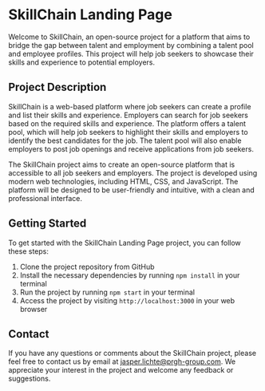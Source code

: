 # SkillChain Landing Page

Welcome to SkillChain, an open-source project for a platform that aims to bridge the gap between talent and employment by combining a talent pool and employee profiles. This project will help job seekers to showcase their skills and experience to potential employers.

## Project Description

SkillChain is a web-based platform where job seekers can create a profile and list their skills and experience. Employers can search for job seekers based on the required skills and experience. The platform offers a talent pool, which will help job seekers to highlight their skills and employers to identify the best candidates for the job. The talent pool will also enable employers to post job openings and receive applications from job seekers.

The SkillChain project aims to create an open-source platform that is accessible to all job seekers and employers. The project is developed using modern web technologies, including HTML, CSS, and JavaScript. The platform will be designed to be user-friendly and intuitive, with a clean and professional interface.

## Getting Started

To get started with the SkillChain Landing Page project, you can follow these steps:

1. Clone the project repository from GitHub
2. Install the necessary dependencies by running `npm install` in your terminal
3. Run the project by running `npm start` in your terminal
4. Access the project by visiting `http://localhost:3000` in your web browser

## Contact

If you have any questions or comments about the SkillChain project, please feel free to contact us by email at jasper.lichte@prgh-group.com. We appreciate your interest in the project and welcome any feedback or suggestions.
